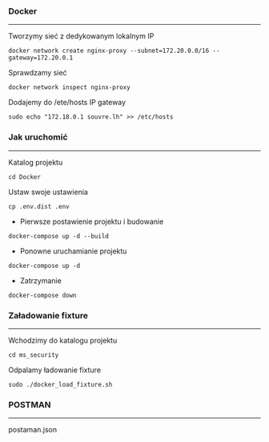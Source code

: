 
### Docker

--------------------------------------------------------------------------------

Tworzymy sieć z dedykowanym lokalnym IP
``` 
docker network create nginx-proxy --subnet=172.20.0.0/16 --gateway=172.20.0.1
```

Sprawdzamy sieć
``` 
docker network inspect nginx-proxy
```

Dodajemy do /ete/hosts IP gateway 
``` 
sudo echo "172.18.0.1 souvre.lh" >> /etc/hosts
```

### Jak uruchomić

--------------------------------------------------------------------------------

Katalog projektu 
```
cd Docker
```

Ustaw swoje ustawienia
```
cp .env.dist .env 
```

* Pierwsze postawienie projektu i budowanie
```
docker-compose up -d --build
```

* Ponowne uruchamianie projektu
```
docker-compose up -d
```

* Zatrzymanie
```
docker-compose down
```

### Załadowanie fixture

--------------------------------------------------------------------------------

Wchodzimy do katalogu projektu
```
cd ms_security
```

Odpalamy ładowanie fixture
```
sudo ./docker_load_fixture.sh
```

### POSTMAN

--------------------------------------------------------------------------------

postaman.json